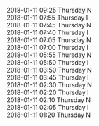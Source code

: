 2018-01-11 09:25 Thursday  N  
2018-01-11 07:55 Thursday  I  
2018-01-11 07:45 Thursday  N  
2018-01-11 07:40 Thursday  I  
2018-01-11 07:05 Thursday  N  
2018-01-11 07:00 Thursday  I  
2018-01-11 05:55 Thursday  N  
2018-01-11 05:50 Thursday  I  
2018-01-11 03:50 Thursday  N  
2018-01-11 03:45 Thursday  I  
2018-01-11 02:30 Thursday  N  
2018-01-11 02:20 Thursday  I  
2018-01-11 02:10 Thursday  N  
2018-01-11 02:05 Thursday  I  
2018-01-11 01:20 Thursday  N  
